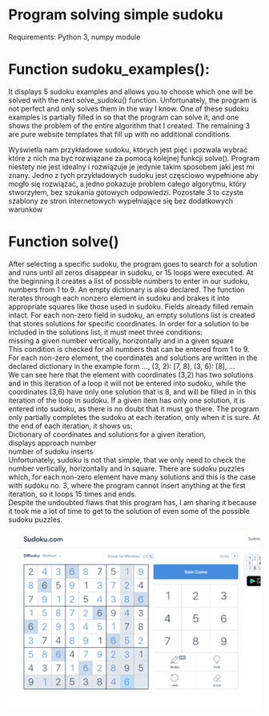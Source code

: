 # Program solving simple sudoku

Requirements: Python 3, numpy module

# Function sudoku_examples():
It displays 5 sudoku examples and allows you to choose which one will be solved with the next solve_sudoku() function.
Unfortunately, the program is not perfect and only solves them in the way I know. One of these sudoku examples is
partially filled in so that the program can solve it, and one shows the problem of the entire algorithm that I created.
The remaining 3 are pure website templates that fill up with no additional conditions.



Wyświetla nam przykładowe sudoku, których jest pięć i pozwala wybrać które z nich ma być rozwiązane za pomocą kolejnej funkcji solve().
Program niestety nie jest idealny i rozwiązuje je jedynie takim sposobem jaki jest mi znany. Jedno z tych przykładowych sudoku jest
częsciowo wypełnione aby mogło się rozwiązać, a jedno pokazuje problem całego algorytmu, który stworzyłem, bez szukania gotowych odpowiedzi.
Pozostałe 3 to czyste szablony ze stron internetowych wypełniające się bez dodatkowych warunków

# Function solve()
After selecting a specific sudoku, the program goes to search for a solution and runs until all zeros disappear in sudoku, or 15 loops were executed.
At the beginning it creates a list of possible numbers to enter in our sudoku, numbers from 1 to 9. An empty dictionary is also declared.
The function iterates through each nonzero element in sudoku and brakes it into appropriate squares like those used in sudoku. Fields already filled
remain intact. For each non-zero field in sudoku, an empty solutions list is created that stores solutions for specific coordinates.
In order for a solution to be included in the solutions list, it must meet three conditions: <br>
missing a given number vertically, horizontally and in a given square <br>
This condition is checked for all numbers that can be entered from 1 to 9.
For each non-zero element, the coordinates and solutions are written in the declared dictionary in the example form ..., (3, 2): [7, 8], (3, 6): [8], ...<br>
We can see here that the element with coordinates (3,2) has two solutions and in this iteration of a loop it will not be entered into sudoku, while the
coordinates (3,6) have only one solution that is 8, and will be filled in in this iteration of the loop in sudoku.
If a given item has only one solution, it is entered into sudoku, as there is no doubt that it must go there.
The program only partially completes the sudoku at each iteration, only when it is sure. At the end of each iteration, it shows us: <br>
Dictionary of coordinates and solutions for a given iteration, <br> displays approach number<br> number of sudoku inserts<br>
Unfortunately, sudoku is not that simple, that we only need to check the number vertically, horizontally and in square. There are sudoku puzzles which,
for each non-zero element have many solutions and this is the case with sudoku no. 3, where the program cannot insert anything at the first iteration, so
it loops 15 times and ends.<br>
Despite the undoubted flaws that this program has, I am sharing it because it took me a lot of time to get to the solution of even some of the possible sudoku
puzzles.


![alt tag](https://github.com/FilipGieraga/Python-ENG/blob/master/9.%20Sudoku%20Solver/Example_solved.PNG)
